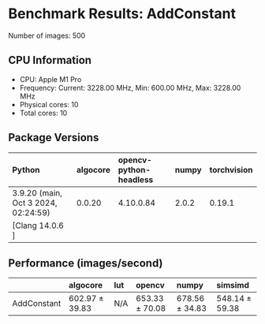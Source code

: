 # Benchmark Results: AddConstant

Number of images: 500

## CPU Information

- CPU: Apple M1 Pro
- Frequency: Current: 3228.00 MHz, Min: 600.00 MHz, Max: 3228.00 MHz
- Physical cores: 10
- Total cores: 10

## Package Versions

| Python                                | algocore   | opencv-python-headless   | numpy   | torchvision   |
|:--------------------------------------|:-----------|:-------------------------|:--------|:--------------|
| 3.9.20 (main, Oct  3 2024, 02:24:59)  | 0.0.20     | 4.10.0.84                | 2.0.2   | 0.19.1        |
| [Clang 14.0.6 ]                       |            |                          |         |               |

## Performance (images/second)

|             | algocore       | lut   | opencv         | numpy          | simsimd        |
|:------------|:---------------|:------|:---------------|:---------------|:---------------|
| AddConstant | 602.97 ± 39.83 | N/A   | 653.33 ± 70.08 | 678.56 ± 34.83 | 548.14 ± 59.38 |

